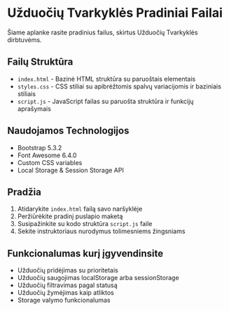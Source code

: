 # Užduočių Tvarkyklės Pradiniai Failai

Šiame aplanke rasite pradinius failus, skirtus Užduočių Tvarkyklės dirbtuvėms.

## Failų Struktūra

- `index.html` - Bazinė HTML struktūra su paruoštais elementais
- `styles.css` - CSS stiliai su apibrėžtomis spalvų variacijomis ir baziniais stiliais
- `script.js` - JavaScript failas su paruošta struktūra ir funkcijų aprašymais

## Naudojamos Technologijos

- Bootstrap 5.3.2
- Font Awesome 6.4.0
- Custom CSS variables
- Local Storage & Session Storage API

## Pradžia

1. Atidarykite `index.html` failą savo naršyklėje
2. Peržiūrėkite pradinį puslapio maketą
3. Susipažinkite su kodo struktūra `script.js` faile
4. Sekite instruktoriaus nurodymus tolimesniems žingsniams

## Funkcionalumas kurį įgyvendinsite

- Užduočių pridėjimas su prioritetais
- Užduočių saugojimas localStorage arba sessionStorage
- Užduočių filtravimas pagal statusą
- Užduočių žymėjimas kaip atliktos
- Storage valymo funkcionalumas

